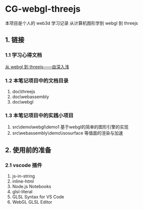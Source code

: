 # CG-webgl-threejs

本项目是个人的 web3d 学习记录 从计算机图形学到 webgl 到 threejs

## 1. 链接

### 1.1 学习心得文档

[从 webgl 到 threejs——由深入浅](https://kx29z3az6f.feishu.cn/docx/RXbud6F5Ooqp6Exn6zAckT78nmf)

### 1.2 本笔记项目中的文档目录

1. doc\threejs
2. doc\webassembly
3. doc\webgl

### 1.3 本笔记项目中的实践小项目

1. src\demo\webgl\demo1 基于webgl的简单的图形引擎的实现
2. src\webassembly\demo\isosurface 等值面的渲染与加速

## 2. 使用前的准备

### 2.1 vscode 插件

1. js-in-string
2. inline-html
3. Node.js Notebooks
4. glsl-literal
5. GLSL Syntax for VS Code
6. WebGL GLSL Editor
